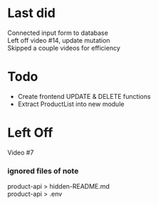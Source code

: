 # Last did
Connected input form to database<br>
Left off video #14, update mutation<br>
Skipped a couple videos for efficiency

# Todo
<ul>
  <li>Create frontend UPDATE & DELETE functions</li>
  <li>Extract ProductList into new module</li>
</ul>

# Left Off
Video #7

### ignored files of note
product-api > hidden-README.md<br>
product-api > .env<br>